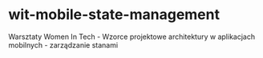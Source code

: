 # wit-mobile-state-management
Warsztaty Women In Tech - Wzorce projektowe architektury w aplikacjach mobilnych - zarządzanie stanami
